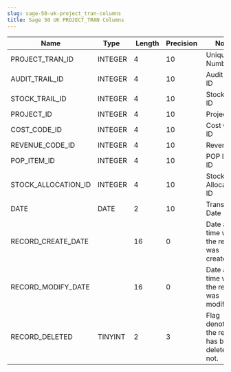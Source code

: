 ```yaml
---
slug: sage-50-uk-project_tran-columns
title: Sage 50 UK PROJECT_TRAN Columns
---
```

| Name | Type  |  Length | Precision  |  Notes  | Example |
| --- | --- | --- | --- | --- | --- |
| PROJECT_TRAN_ID | INTEGER | 4 | 10 | Unique ID Number | 1 |
| AUDIT_TRAIL_ID | INTEGER | 4 | 10 | Audit Trail ID | 0 |
| STOCK_TRAIL_ID | INTEGER | 4 | 10 | Stock Trail ID | 0 |
| PROJECT_ID | INTEGER | 4 | 10 | Project ID | 1 |
| COST_CODE_ID | INTEGER | 4 | 10 | Cost Code ID | 7 |
| REVENUE_CODE_ID | INTEGER | 4 | 10 | Revenue ID | 0 |
| POP_ITEM_ID | INTEGER | 4 | 10 | POP Item ID | 0 |
| STOCK_ALLOCATION_ID | INTEGER | 4 | 10 | Stock Allocation ID | 0 |
| DATE | DATE | 2 | 10 | Transaction Date | 28/04/2005 00:00:00 |
| RECORD_CREATE_DATE |  | 16 | 0 | Date and time when the record was created. | 27/04/2010 17:16:58 |
| RECORD_MODIFY_DATE |  | 16 | 0 | Date and time when the record was modified. | 04/08/2017 14:18:53 |
| RECORD_DELETED | TINYINT | 2 | 3 | Flag denoting if the record has been deleted or not. | 0 |
